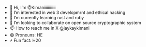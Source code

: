- 👋 Hi, I’m @Kimaniiiiiiiiiiii
- 👀 I’m interested in web 3 developmrnt and ethical hacking
- 🌱 I’m currently learning rust and ruby
- 💞️ I’m looking to collaborate on open source cryptographic system 
- 📫 How to reach me in X @jaykaykimani 
- 😄 Pronouns: HE
- ⚡ Fun fact: H20

<!---
Kimaniiiiiiiiiiii/Kimaniiiiiiiiiiii is a ✨ special ✨ repository because its `README.md` (this file) appears on your GitHub profile.
You can click the Preview link to take a look at your changes.
--->

